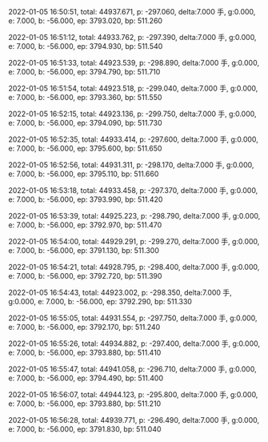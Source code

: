 2022-01-05 16:50:51, total: 44937.671, p: -297.060, delta:7.000 手, g:0.000, e: 7.000, b: -56.000, ep: 3793.020, bp: 511.260

2022-01-05 16:51:12, total: 44933.762, p: -297.390, delta:7.000 手, g:0.000, e: 7.000, b: -56.000, ep: 3794.930, bp: 511.540

2022-01-05 16:51:33, total: 44923.539, p: -298.890, delta:7.000 手, g:0.000, e: 7.000, b: -56.000, ep: 3794.790, bp: 511.710

2022-01-05 16:51:54, total: 44923.518, p: -299.040, delta:7.000 手, g:0.000, e: 7.000, b: -56.000, ep: 3793.360, bp: 511.550

2022-01-05 16:52:15, total: 44923.136, p: -299.750, delta:7.000 手, g:0.000, e: 7.000, b: -56.000, ep: 3794.090, bp: 511.730

2022-01-05 16:52:35, total: 44933.414, p: -297.600, delta:7.000 手, g:0.000, e: 7.000, b: -56.000, ep: 3795.600, bp: 511.650

2022-01-05 16:52:56, total: 44931.311, p: -298.170, delta:7.000 手, g:0.000, e: 7.000, b: -56.000, ep: 3795.110, bp: 511.660

2022-01-05 16:53:18, total: 44933.458, p: -297.370, delta:7.000 手, g:0.000, e: 7.000, b: -56.000, ep: 3793.990, bp: 511.420

2022-01-05 16:53:39, total: 44925.223, p: -298.790, delta:7.000 手, g:0.000, e: 7.000, b: -56.000, ep: 3792.970, bp: 511.470

2022-01-05 16:54:00, total: 44929.291, p: -299.270, delta:7.000 手, g:0.000, e: 7.000, b: -56.000, ep: 3791.130, bp: 511.300

2022-01-05 16:54:21, total: 44928.795, p: -298.400, delta:7.000 手, g:0.000, e: 7.000, b: -56.000, ep: 3792.720, bp: 511.390

2022-01-05 16:54:43, total: 44923.002, p: -298.350, delta:7.000 手, g:0.000, e: 7.000, b: -56.000, ep: 3792.290, bp: 511.330

2022-01-05 16:55:05, total: 44931.554, p: -297.750, delta:7.000 手, g:0.000, e: 7.000, b: -56.000, ep: 3792.170, bp: 511.240

2022-01-05 16:55:26, total: 44934.882, p: -297.400, delta:7.000 手, g:0.000, e: 7.000, b: -56.000, ep: 3793.880, bp: 511.410

2022-01-05 16:55:47, total: 44941.058, p: -296.710, delta:7.000 手, g:0.000, e: 7.000, b: -56.000, ep: 3794.490, bp: 511.400

2022-01-05 16:56:07, total: 44944.123, p: -295.800, delta:7.000 手, g:0.000, e: 7.000, b: -56.000, ep: 3793.880, bp: 511.210

2022-01-05 16:56:28, total: 44939.771, p: -296.490, delta:7.000 手, g:0.000, e: 7.000, b: -56.000, ep: 3791.830, bp: 511.040